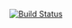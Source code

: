 [![Build Status](https://travis-ci.org/advanced-rest-client/payload-parser-behavior.svg?branch=stage)](https://travis-ci.org/advanced-rest-client/payload-parser-behavior)  

